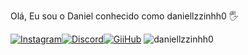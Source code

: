 Olá, Eu sou o Daniel conhecido como daniellzzinhh0 🖐 

[![Instagram](https://img.shields.io/badge/Instagram-E4405F?style=for-the-badge&logo=instagram&logoColor=white)](https://www.instagram.com/daniellzzinh0/)[![Discord](https://img.shields.io/badge/Discord-7289DA?style=for-the-badge&logo=discord&logoColor=white)](https://discord.gg/7v9wHwTYeJ)[![GiiHub](https://img.shields.io/badge/GitHub-100000?style=for-the-badge&logo=github&logoColor=white)](https://github.com/daniellzzinhh0)
![daniellzzinhh0](https://github-readme-stats.vercel.app/api?username=daniellzzinhh0&show_icons=true&theme=highcontrast)

